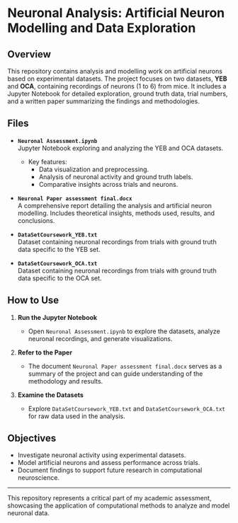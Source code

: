 # Neuronal Analysis: Artificial Neuron Modelling and Data Exploration

## Overview

This repository contains analysis and modelling work on artificial neurons based on experimental datasets. The project focuses on two datasets, **YEB** and **OCA**, containing recordings of neurons (1 to 6) from mice. It includes a Jupyter Notebook for detailed exploration, ground truth data, trial numbers, and a written paper summarizing the findings and methodologies.

## Files

- **`Neuronal Assessment.ipynb`**  
  Jupyter Notebook exploring and analyzing the YEB and OCA datasets.  
  - Key features:
    - Data visualization and preprocessing.
    - Analysis of neuronal activity and ground truth labels.
    - Comparative insights across trials and neurons.

- **`Neuronal Paper assessment final.docx`**  
  A comprehensive report detailing the analysis and artificial neuron modelling. Includes theoretical insights, methods used, results, and conclusions.

- **`DataSetCoursework_YEB.txt`**  
  Dataset containing neuronal recordings from trials with ground truth data specific to the YEB set.

- **`DataSetCoursework_OCA.txt`**  
  Dataset containing neuronal recordings from trials with ground truth data specific to the OCA set.

## How to Use

1. **Run the Jupyter Notebook**  
   - Open `Neuronal Assessment.ipynb` to explore the datasets, analyze neuronal recordings, and generate visualizations.

2. **Refer to the Paper**  
   - The document `Neuronal Paper assessment final.docx` serves as a summary of the project and can guide understanding of the methodology and results.

3. **Examine the Datasets**  
   - Explore `DataSetCoursework_YEB.txt` and `DataSetCoursework_OCA.txt` for raw data used in the analysis.

## Objectives

- Investigate neuronal activity using experimental datasets.
- Model artificial neurons and assess performance across trials.
- Document findings to support future research in computational neuroscience.

---

This repository represents a critical part of my academic assessment, showcasing the application of computational methods to analyze and model neuronal data.
